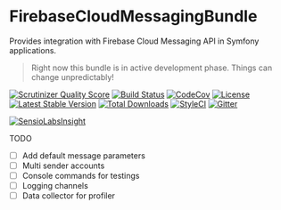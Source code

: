 # FirebaseCloudMessagingBundle

Provides integration with Firebase Cloud Messaging API in Symfony applications.

> Right now this bundle is in active development phase. Things can change unpredictably!

[![Scrutinizer Quality Score](https://img.shields.io/scrutinizer/g/fre5h/FirebaseCloudMessagingBundle.svg?style=flat-square)](https://scrutinizer-ci.com/g/fre5h/FirebaseCloudMessagingBundle/)
[![Build Status](https://img.shields.io/travis/fre5h/FirebaseCloudMessagingBundle.svg?style=flat-square)](https://travis-ci.org/fre5h/FirebaseCloudMessagingBundle)
[![CodeCov](https://img.shields.io/codecov/c/github/fre5h/FirebaseCloudMessagingBundle.svg?style=flat-square)](https://codecov.io/github/fre5h/FirebaseCloudMessagingBundle)
[![License](https://img.shields.io/packagist/l/fresh/firebase-cloud-messaging-bundle.svg?style=flat-square)](https://packagist.org/packages/fresh/firebase-cloud-messaging-bundle)
[![Latest Stable Version](https://img.shields.io/packagist/v/fresh/firebase-cloud-messaging-bundle.svg?style=flat-square)](https://packagist.org/packages/fresh/firebase-cloud-messaging-bundle)
[![Total Downloads](https://img.shields.io/packagist/dt/fresh/firebase-cloud-messaging-bundle.svg?style=flat-square)](https://packagist.org/packages/fresh/firebase-cloud-messaging-bundle)
[![StyleCI](https://styleci.io/repos/72566387/shield?style=flat-square)](https://styleci.io/repos/72566387)
[![Gitter](https://img.shields.io/badge/gitter-join%20chat-brightgreen.svg?style=flat-square)](https://gitter.im/fre5h/FirebaseCloudMessagingBundle)

[![SensioLabsInsight](https://insight.sensiolabs.com/projects/6334434e-48fc-4499-a60f-46815f7863c5/small.png)](https://insight.sensiolabs.com/projects/6334434e-48fc-4499-a60f-46815f7863c5)

TODO

* [ ] Add default message parameters
* [ ] Multi sender accounts
* [ ] Console commands for testings
* [ ] Logging channels
* [ ] Data collector for profiler
